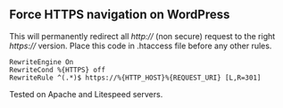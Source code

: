 ## Force HTTPS navigation on WordPress
This will permanently redirect all _http://_ (non secure) request to the right _https://_ version. Place this code in .htaccess file before any other rules. 
```
RewriteEngine On
RewriteCond %{HTTPS} off 
RewriteRule ^(.*)$ https://%{HTTP_HOST}%{REQUEST_URI} [L,R=301]
```

Tested on Apache and Litespeed servers.